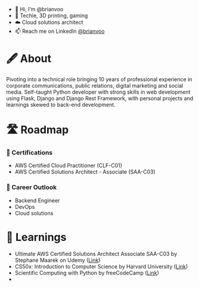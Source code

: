 - 👋 Hi, I’m @brianvoo
- 👀 Techie, 3D printing, gaming
- ☁️ Cloud solutions architect
- 📫 Reach me on LinkedIn <a href="https://www.linkedin.com/in/brianvoo">@brianvoo</a>

# 🖋️ About
Pivoting into a technical role bringing 10 years of professional experience in corporate communications, public relations, digital marketing and social media. Self-taught Python developer with strong skills in web development using Flask, Django and Django Rest Framework, with personal projects and learnings skewed to back-end development.

# 🛣️ Roadmap
### 📜 Certifications
- AWS Certified Cloud Practitioner (CLF-C01)
- AWS Certified Solutions Architect - Associate (SAA-C03)

### 💼 Career Outlook
- Backend Engineer
- DevOps
- Cloud solutions

# 🧠 Learnings
- Ultimate AWS Certified Solutions Architect Associate SAA-C03 by Stephane Maarek on Udemy ([Link](https://www.udemy.com/certificate/UC-292311f7-532a-48a5-8d97-74bc2a290a22/))
- CS50x: Introduction to Computer Science by Harvard University ([Link](https://certificates.cs50.io/f854200c-92d9-43ca-a9d3-2e339f437e2a.pdf?size=letter))
- Scientific Computing with Python by freeCodeCamp ([Link](https://www.freecodecamp.org/certification/brianvoo/scientific-computing-with-python-v7))
- 
<!---
brianvoo/brianvoo is a ✨ special ✨ repository because its `README.md` (this file) appears on your GitHub profile.
You can click the Preview link to take a look at your changes.
--->
